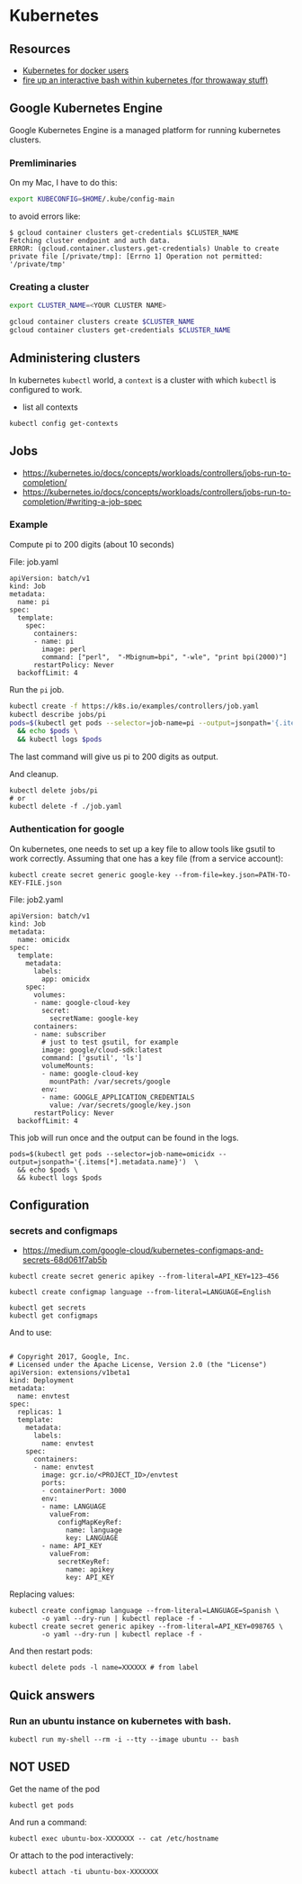 # Kubernetes

## Resources

- [Kubernetes for docker users](https://kubernetes.io/docs/reference/kubectl/docker-cli-to-kubectl/)
- [fire up an interactive bash within kubernetes (for throwaway stuff)](https://gc-taylor.com/blog/2016/10/31/fire-up-an-interactive-bash-pod-within-a-kubernetes-cluster)

## Google Kubernetes Engine

Google Kubernetes Engine is a managed platform for running kubernetes clusters.

### Premliminaries

On my Mac, I have to do this:

```sh
export KUBECONFIG=$HOME/.kube/config-main
```

to avoid errors like:

```
$ gcloud container clusters get-credentials $CLUSTER_NAME
Fetching cluster endpoint and auth data.
ERROR: (gcloud.container.clusters.get-credentials) Unable to create private file [/private/tmp]: [Errno 1] Operation not permitted: '/private/tmp'
```

### Creating a cluster

```sh
export CLUSTER_NAME=<YOUR CLUSTER NAME>
```

```sh
gcloud container clusters create $CLUSTER_NAME
gcloud container clusters get-credentials $CLUSTER_NAME
```

## Administering clusters

In kubernetes `kubectl` world, a `context` is a cluster with which `kubectl` is configured to work. 

- list all contexts

```
kubectl config get-contexts
```

## Jobs

- https://kubernetes.io/docs/concepts/workloads/controllers/jobs-run-to-completion/
- https://kubernetes.io/docs/concepts/workloads/controllers/jobs-run-to-completion/#writing-a-job-spec

### Example

Compute pi to 200 digits (about 10 seconds)

File: job.yaml

```
apiVersion: batch/v1
kind: Job
metadata:
  name: pi
spec:
  template:
    spec:
      containers:
      - name: pi
        image: perl
        command: ["perl",  "-Mbignum=bpi", "-wle", "print bpi(2000)"]
      restartPolicy: Never
  backoffLimit: 4
```

Run the `pi` job.

```sh
kubectl create -f https://k8s.io/examples/controllers/job.yaml
kubectl describe jobs/pi
pods=$(kubectl get pods --selector=job-name=pi --output=jsonpath='{.items[*].metadata.name}') \
  && echo $pods \
  && kubectl logs $pods
```

The last command will give us pi to 200 digits as output.

And cleanup. 

```
kubectl delete jobs/pi
# or
kubectl delete -f ./job.yaml
```

### Authentication for google

On kubernetes, one needs to set up a key file to allow tools like gsutil to work correctly. Assuming that one has
a key file (from a service account):

```
kubectl create secret generic google-key --from-file=key.json=PATH-TO-KEY-FILE.json
```

File: job2.yaml

```
apiVersion: batch/v1
kind: Job
metadata:
  name: omicidx
spec:
  template:
    metadata:
      labels:
        app: omicidx
    spec:
      volumes:
      - name: google-cloud-key
        secret:
          secretName: google-key
      containers:
      - name: subscriber
        # just to test gsutil, for example
        image: google/cloud-sdk:latest 
        command: ['gsutil', 'ls']
        volumeMounts:
        - name: google-cloud-key
          mountPath: /var/secrets/google
        env:
        - name: GOOGLE_APPLICATION_CREDENTIALS
          value: /var/secrets/google/key.json
      restartPolicy: Never
  backoffLimit: 4
```

This job will run once and the output can be found in the logs.

```
pods=$(kubectl get pods --selector=job-name=omicidx --output=jsonpath='{.items[*].metadata.name}')  \
  && echo $pods \
  && kubectl logs $pods
```

## Configuration

### secrets and configmaps

- https://medium.com/google-cloud/kubernetes-configmaps-and-secrets-68d061f7ab5b

```
kubectl create secret generic apikey --from-literal=API_KEY=123–456
```

```
kubectl create configmap language --from-literal=LANGUAGE=English
```

```
kubectl get secrets
kubectl get configmaps
```

And to use:

```

# Copyright 2017, Google, Inc.
# Licensed under the Apache License, Version 2.0 (the "License")
apiVersion: extensions/v1beta1
kind: Deployment
metadata:
  name: envtest
spec:
  replicas: 1
  template:
    metadata:
      labels:
        name: envtest
    spec:
      containers:
      - name: envtest
        image: gcr.io/<PROJECT_ID>/envtest
        ports:
        - containerPort: 3000
        env:
        - name: LANGUAGE
          valueFrom:
            configMapKeyRef:
              name: language
              key: LANGUAGE
        - name: API_KEY
          valueFrom:
            secretKeyRef:
              name: apikey
              key: API_KEY
```


Replacing values:

```
kubectl create configmap language --from-literal=LANGUAGE=Spanish \
        -o yaml --dry-run | kubectl replace -f -
kubectl create secret generic apikey --from-literal=API_KEY=098765 \
        -o yaml --dry-run | kubectl replace -f -
```

And then restart pods:

```
kubectl delete pods -l name=XXXXXX # from label
```


## Quick answers

### Run an ubuntu instance on kubernetes with bash.

```
kubectl run my-shell --rm -i --tty --image ubuntu -- bash
```


## NOT USED

Get the name of the pod 

```
kubectl get pods
```

And run a command:

```
kubectl exec ubuntu-box-XXXXXXX -- cat /etc/hostname
```

Or attach to the pod interactively:

```
kubectl attach -ti ubuntu-box-XXXXXXX 
```
